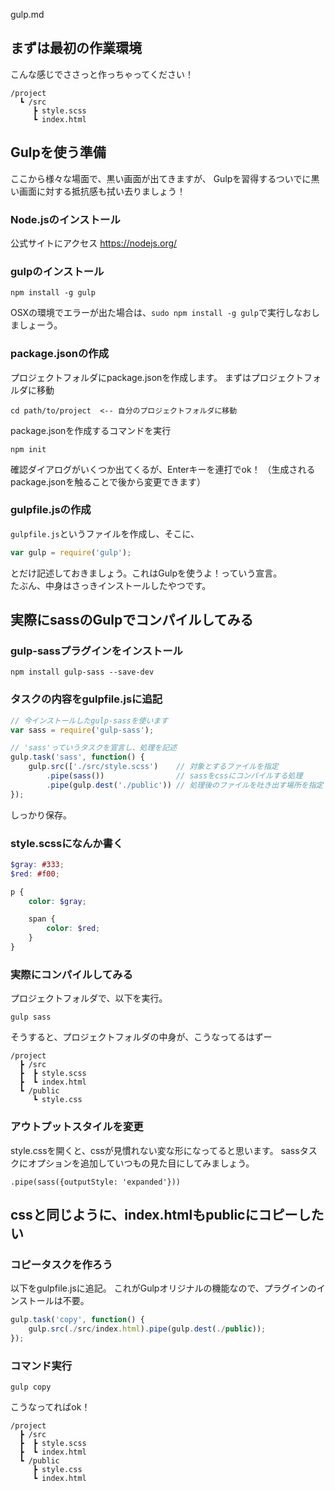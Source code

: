 gulp.md

## まずは最初の作業環境
こんな感じでささっと作っちゃってください！
```
/project
  ┗ /src
     ┣ style.scss
     ┗ index.html
```

## Gulpを使う準備
ここから様々な場面で、黒い画面が出てきますが、
Gulpを習得するついでに黒い画面に対する抵抗感も拭い去りましょう！

### Node.jsのインストール
公式サイトにアクセス
https://nodejs.org/

### gulpのインストール

```
npm install -g gulp
```
OSXの環境でエラーが出た場合は、`sudo npm install -g gulp`で実行しなおしましょーう。

### package.jsonの作成
プロジェクトフォルダにpackage.jsonを作成します。
まずはプロジェクトフォルダに移動
```
cd path/to/project  <-- 自分のプロジェクトフォルダに移動
```

package.jsonを作成するコマンドを実行
```
npm init
```
確認ダイアログがいくつか出てくるが、Enterキーを連打でok！
（生成されるpackage.jsonを触ることで後から変更できます）

### gulpfile.jsの作成
`gulpfile.js`というファイルを作成し、そこに、
```js
var gulp = require('gulp');
```
とだけ記述しておきましょう。これはGulpを使うよ！っていう宣言。  
たぶん、中身はさっきインストールしたやつです。

## 実際にsassのGulpでコンパイルしてみる
### gulp-sassプラグインをインストール
```
npm install gulp-sass --save-dev
```

### タスクの内容をgulpfile.jsに追記
```js
// 今インストールしたgulp-sassを使います
var sass = require('gulp-sass');

// 'sass'っていうタスクを宣言し、処理を記述
gulp.task('sass', function() {
	gulp.src(['./src/style.scss')    // 対象とするファイルを指定
		.pipe(sass())                // sassをcssにコンパイルする処理
		.pipe(gulp.dest('./public')) // 処理後のファイルを吐き出す場所を指定
});
```

しっかり保存。

### style.scssになんか書く
```scss
$gray: #333;
$red: #f00;

p {
	color: $gray;

	span {
		color: $red;
	}
}
```

### 実際にコンパイルしてみる
プロジェクトフォルダで、以下を実行。
```
gulp sass
```

そうすると、プロジェクトフォルダの中身が、こうなってるはずー
```
/project
  ┣ /src
  ┣  ┣ style.scss
  ┣  ┗ index.html
  ┗ /public
     ┗ style.css
```

### アウトプットスタイルを変更
style.cssを開くと、cssが見慣れない変な形になってると思います。
sassタスクにオプションを追加していつもの見た目にしてみましょう。
```
.pipe(sass({outputStyle: 'expanded'}))
```

## cssと同じように、index.htmlもpublicにコピーしたい
### コピータスクを作ろう
以下をgulpfile.jsに追記。
これがGulpオリジナルの機能なので、プラグインのインストールは不要。
```js
gulp.task('copy', function() {
	gulp.src(./src/index.html).pipe(gulp.dest(./public));
});
```

### コマンド実行
```
gulp copy
```

こうなってればok！
```
/project
  ┣ /src
  ┣  ┣ style.scss
  ┣  ┗ index.html
  ┗ /public
     ┣ style.css
     ┗ index.html
```

